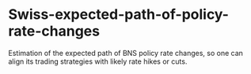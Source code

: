 # Swiss-expected-path-of-policy-rate-changes
Estimation of the expected path of BNS policy rate changes, so one can align its trading strategies with likely rate hikes or cuts.
